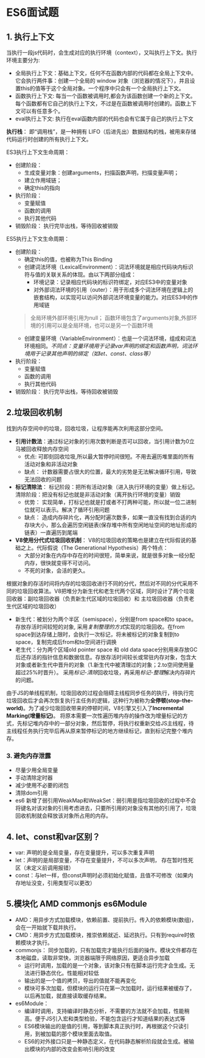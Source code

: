 # ES6面试题

## 1. 执行上下文
   当执行一段js代码时，会生成对应的执行环境（context），又叫执行上下文。执行环境主要分为:
   - 全局执行上下文：基础上下文，任何不在函数内部的代码都在全局上下文中。它会执行两件事：创建一个全局的 window 对象（浏览器的情况下），并且设置this的值等于这个全局对象。一个程序中只会有一个全局执行上下文。
   - 函数执行上下文: 每当一个函数被调用时,都会为该函数创建一个新的上下文。每个函数都有它自己的执行上下文，不过是在函数被调用时创建的。函数上下文可以有任意多个。
   - eval执行上下文: 执行在eval函数内部的代码也会有它属于自己的执行上下文

**执行栈**： 即“调用栈”，是一种拥有 LIFO（后进先出）数据结构的栈，被用来存储代码运行时创建的所有执行上下文。

ES3执行上下文生命周期： 
 - 创建阶段：
   - 生成变量对象：创建arguments，扫描函数声明，扫描变量声明；
   - 建立作用域链；
   - 确定this的指向
 - 执行阶段：
   - 变量赋值
   - 函数的调用
   - 执行其他代码
 - 销毁阶段： 执行完毕出栈，等待回收被销毁

ES5执行上下文生命周期：
- 创建阶段：
    - 确定this的值，也被称为This Binding
    - 创建词法环境（LexicalEnvironment）：词法环境就是相应代码块内标识符与值的关联关系的体现。由以下两部分组成：
      - 环境记录：记录相应代码块的标识符绑定，对应ES3中的变量对象
      - 对外部词法环境的引用（outer）：用于形成多个词法环境在逻辑上的嵌套结构，以实现可以访问外部词法环境变量的能力。对应ES3中的作用域链
    > 全局环境外部环境引用为null； 函数环境包含了arguments对象,外部环境的引用可以是全局环境，也可以是另一个函数环境
    - 创建变量环境（VariableEnvironment）：也是一个词法环境，组成和词法环境相同。_不同点：变量环境用于记录var声明的绑定和函数声明，词法环境用于记录其他声明的绑定（如let、const、class等）_
- 执行阶段：
    - 变量赋值
    - 函数的调用
    - 执行其他代码
- 销毁阶段： 执行完毕出栈，等待回收被销毁
 
## 2.垃圾回收机制
找到内存空间中的垃圾，回收垃圾，让程序能再次利用这部分空间。
- **引用计数法**：通过标记对象的引用次数判断是否可以回收，当引用计数为0立马被回收释放内存空间
    - 优点:  可即刻回收垃圾,所以最大暂停时间很短。不用去遍历堆里面的所有活动对象和非活动对象
    - 缺点： 计数器需要占很大的位置，最大的劣势是无法解决循环引用，导致无法回收的问题
- **标记清除法**： 标记阶段：把所有活动对象（进入执行环境的变量）做上标记。 清除阶段：把没有标记也就是非活动对象（离开执行环境的变量）销毁
    - 优势： 实现简单，打标记也就是打或者不打两种可能，所以就一位二进制位就可以表示。解决了循环引用问题
    - 缺点： 造成内存碎片化，再分配时遍次数多，如果一直没有找到合适的内存块大小，那么会遍历空闲链表(保存堆中所有空闲地址空间的地址形成的链表）一直遍历到尾端
- **V8使用分代式垃圾回收机制**：
V8的垃圾回收的策略也是建立在代际假说的基础之上。代际假说（The Generational Hypothesis）两个特点：
    - 大部分对象在内存中存在的时间很短，简单来说，就是很多对象一经分配内存，很快就变得不可访问。
    - 不死的对象，会活的更久。
  
根据对象的存活时间将内存的垃圾回收进行不同的分代，然后对不同的分代采用不同的垃圾回收算法。V8把堆分为新生代和老生代两个区域，同时设计了两个垃圾回收器：副垃圾回收器（负责新生代区域的垃圾回收）和 主垃圾回收器（负责老生代区域的垃圾回收）

 - 新生代：被划分为两个半区（semispace），分别是from space和to space。存放存活时间较短的对象, 采用*复制整理的方式*实现的垃圾回收。在from space到达存储上限时，会执行一次标记，将未被标记的对象复制到to space，复制完成后from和to空间进行调换
 - 老生代：分为两个区域old pointer space 和 old data space分别用来存放GC后还存活的指针信息和数据信息。存放存活时间较长或常驻内存对象，包含大对象或者新生代中晋升的对象（1.新生代中被清理过的对象；2.to空间使用量超过25%时晋升）。 采用*标记-清除*回收垃圾，再采用*标记-整理*解决内存碎片的问题。

由于JS的单线程机制，垃圾回收的过程会阻碍主线程同步任务的执行，待执行完垃圾回收后才会再次恢复执行主任务的逻辑，这种行为被称为**全停顿(stop-the-world)**。为了减少垃圾回收带来的停顿时间，V8引擎又引入了**Incremental Marking(增量标记)**。 将原本需要一次性遍历堆内存的操作改为增量标记的方式，先标记堆内存中的一部分对象，然后暂停，将执行权重新交给JS主线程，待主线程任务执行完毕后再从原来暂停标记的地方继续标记，直到标记完整个堆内存。

### 3. 避免内存泄露
- 尽量少用全局变量
- 手动清除定时器
- 减少使用不必要的闭包
- 清除dom引用
- es6 新增了弱引用WeakMap和WeakSet：弱引用是指垃圾回收的过程中不会将键名对该对象的引用考虑进去，只要所引用的对象没有其他的引用了，垃圾回收机制就会释放该对象所占用的内存。

## 4. let、const和var区别？
 - var: 声明的是全局变量，存在变量提升，可以多次重复声明
 - let：声明的是局部变量，不存在变量提升，不可以多次声明， 存在暂时性死区（未定义前调用报错）
 - const：与let一样，但const声明时必须初始化赋值，且值不可修改（如果内存地址没变，引用类型可以更改）

## 5.模块化 AMD commonjs es6Module
- AMD：用异步方式加载模块，依赖前置、提前执行。传入的依赖模块(数组)，会在一开始就下载并执行。
- CMD：用异步方式加载模块，推崇依赖就近、延迟执行。只有到require时依赖模块才执行。
- commonjs： 同步加载的，只有加载完才能执行后面的操作。模块文件都存在本地磁盘，读取非常快，浏览器端限于网络原因，更适合异步加载
  - 运行时调用，加载的是一个对象，该对象只有在脚本运行完才会生成。无法进行静态优化。性能相对较低
  - 输出的是一个值的拷贝，导出的值就不能再变化
  - 模块可多次加载，但模块的运行只在第一次加载时，运行结果被缓存了，以后再加载，就直接读取缓存结果。
- es6Module：
  - 编译时调用，支持编译时静态分析，不需要的方法就不会加载，性能稍高。便于JS引入宏和类型检验，不能包含运行才知道结果的表达式等
  - ES6模块输出的是值的引用，等到脚本真正执行时，再根据这个只读引用，到被加载的那个模块里面去取值。
  - ES6的对外接口只是一种静态定义，在代码静态解析阶段就会生成。被输出模块的内部的改变会影响引用的改变
